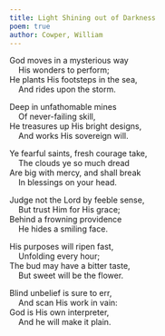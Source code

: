 ```yaml
---
title: Light Shining out of Darkness
poem: true
author: Cowper, William
---
```

God moves in a mysterious way  
&nbsp;&nbsp;&nbsp; His wonders to perform;   
He plants His footsteps in the sea,  
&nbsp;&nbsp;&nbsp; And rides upon the storm.  

Deep in unfathomable mines  
&nbsp;&nbsp;&nbsp; Of never-failing skill,   
He treasures up His bright designs,  
&nbsp;&nbsp;&nbsp; And works His sovereign will.  

Ye fearful saints, fresh courage take,  
&nbsp;&nbsp;&nbsp; The clouds ye so much dread   
Are big with mercy, and shall break  
&nbsp;&nbsp;&nbsp; In blessings on your head.  

Judge not the Lord by feeble sense,  
&nbsp;&nbsp;&nbsp; But trust Him for His grace;   
Behind a frowning providence  
&nbsp;&nbsp;&nbsp; He hides a smiling face.  

His purposes will ripen fast,  
&nbsp;&nbsp;&nbsp; Unfolding every hour;   
The bud may have a bitter taste,  
&nbsp;&nbsp;&nbsp; But sweet will be the flower.  

Blind unbelief is sure to err,  
&nbsp;&nbsp;&nbsp; And scan His work in vain:   
God is His own interpreter,  
&nbsp;&nbsp;&nbsp; And he will make it plain.

